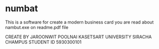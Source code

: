 # numbat

This is a software for create a modern business card
you are read about nambut.exe on readme.pdf file

CREATE BY  JAROONWIT  POOLNAI
KASETSART UNIVERSITY SIRACHA CHAMPUS
STUDENT ID 5930300101

